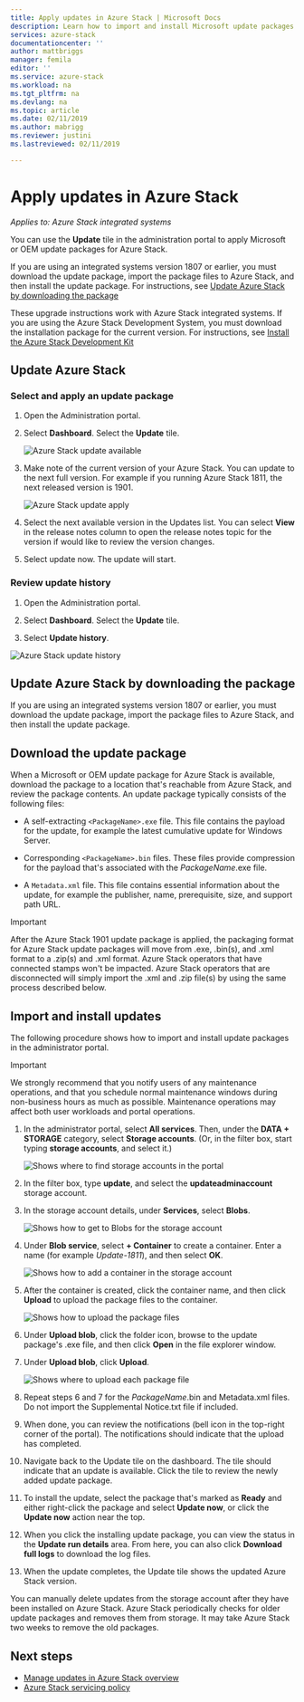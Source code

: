 ```yaml
---
title: Apply updates in Azure Stack | Microsoft Docs
description: Learn how to import and install Microsoft update packages for an Azure Stack integrated system.
services: azure-stack
documentationcenter: ''
author: mattbriggs
manager: femila
editor: ''
ms.service: azure-stack
ms.workload: na
ms.tgt_pltfrm: na
ms.devlang: na
ms.topic: article
ms.date: 02/11/2019
ms.author: mabrigg
ms.reviewer: justini
ms.lastreviewed: 02/11/2019

---
```


# Apply updates in Azure Stack

*Applies to: Azure Stack integrated systems*

You can use the **Update** tile in the administration portal to apply Microsoft or OEM update packages for Azure Stack.

If you are using an integrated systems version 1807 or earlier, you must download the update package, import the package files to Azure Stack, and then install the update package. For instructions, see [Update Azure Stack by downloading the package](#update-azure-stack-by-downloading-the-package)

These upgrade instructions work with Azure Stack integrated systems. If you are using the Azure Stack Development System, you must download the installation package for the current version. For instructions, see [Install the Azure Stack Development Kit](../asdk/asdk-install.md)

## Update Azure Stack

### Select and apply an update package

1. Open the Administration portal.

2. Select **Dashboard**. Select the **Update** tile.

    ![Azure Stack update available](media/azure-stack-apply-updates/azure-stack-updates-1901-dashboard.png)

3. Make note of the current version of your Azure Stack. You can update to the next full version. For example if you running Azure Stack 1811, the next released version is 1901.

    ![Azure Stack update apply](media/azure-stack-apply-updates/azure-stack-updates-1901-updateavailable.png)

4. Select the next available version in the Updates list. You can select **View** in the release notes column to open the release notes topic for the version if would like to review the version changes.

5. Select update now. The update will start.

### Review update history

1. Open the Administration portal.

2. Select **Dashboard**. Select the **Update** tile.

3. Select **Update history**.

![Azure Stack update history](media/azure-stack-apply-updates/azure-stack-update-history.PNG)

## Update Azure Stack by downloading the package

If you are using an integrated systems version 1807 or earlier, you must download the update package, import the package files to Azure Stack, and then install the update package.

## Download the update package

When a Microsoft or OEM update package for Azure Stack is available, download the package to a location that's reachable from Azure Stack, and review the package contents. An update package typically consists of the following files:

- A self-extracting `<PackageName>.exe` file. This file contains the payload for the update, for example the latest cumulative update for Windows Server.

- Corresponding `<PackageName>.bin` files. These files provide compression for the payload that's associated with the *PackageName*.exe file.

- A `Metadata.xml` file. This file contains essential information about the update, for example the publisher, name, prerequisite, size, and support path URL.

> [!IMPORTANT]  
> After the Azure Stack 1901 update package is applied, the packaging format for Azure Stack update packages will move from .exe, .bin(s), and .xml format to a .zip(s) and .xml format. Azure Stack operators that have connected stamps won't be impacted. Azure Stack operators that are disconnected will simply import the .xml and .zip file(s) by using the same process described below.

## Import and install updates

The following procedure shows how to import and install update packages in the administrator portal.

> [!IMPORTANT]  
> We strongly recommend that you notify users of any maintenance operations, and that you schedule normal maintenance windows during non-business hours as much as possible. Maintenance operations may affect both user workloads and portal operations.

1. In the administrator portal, select **All services**. Then, under the **DATA + STORAGE** category, select **Storage accounts**. (Or, in the filter box, start typing **storage accounts**, and select it.)

    ![Shows where to find storage accounts in the portal](media/azure-stack-apply-updates/ApplyUpdates1.png)

2. In the filter box, type **update**, and select the **updateadminaccount** storage account.

3. In the storage account details, under **Services**, select **Blobs**.
 
    ![Shows how to get to Blobs for the storage account](media/azure-stack-apply-updates/ApplyUpdates3.png) 

4. Under **Blob service**, select **+ Container** to create a  container. Enter a name (for example *Update-1811*), and then select **OK**.
 
     ![Shows how to add a container in the storage account](media/azure-stack-apply-updates/ApplyUpdates4.png)

5. After the container is created, click the container name, and then click **Upload** to upload the package files to the container.
 
    ![Shows how to upload the package files](media/azure-stack-apply-updates/ApplyUpdates5.png)

6. Under **Upload blob**, click the folder icon, browse to the update package's .exe file, and then click **Open** in the file explorer window.
  
7. Under **Upload blob**, click **Upload**.
  
    ![Shows where to upload each package file](media/azure-stack-apply-updates/ApplyUpdates6.png)

8. Repeat steps 6 and 7 for the *PackageName*.bin and Metadata.xml files. Do not import the Supplemental Notice.txt file if included.
9. When done, you can review the notifications (bell icon in the top-right corner of the portal). The notifications should indicate that the upload has completed.
10. Navigate back to the Update tile on the dashboard. The tile should indicate that an update is available. Click the tile to review the newly added update package.
11. To install the update, select the package that's marked as **Ready** and either right-click the package and select **Update now**, or click the **Update now** action near the top.
12. When you click the installing update package, you can view the status in the **Update run details** area. From here, you can also click **Download full logs** to download the log files.
13. When the update completes, the Update tile shows the updated Azure Stack version.

You can manually delete updates from the storage account after they have been installed on Azure Stack. Azure Stack periodically checks for older update packages and removes them from storage. It may take Azure Stack two weeks to remove the old packages.

## Next steps

- [Manage updates in Azure Stack overview](azure-stack-updates.md)
- [Azure Stack servicing policy](azure-stack-servicing-policy.md)
